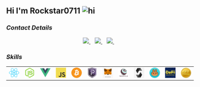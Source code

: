 ## Hi I'm Rockstar0711 <img src="https://user-images.githubusercontent.com/1303154/88677602-1635ba80-d120-11ea-84d8-d263ba5fc3c0.gif" width="28px" alt="hi">

### **_Contact Details_**
<p align='center'>
<a href="https://t.me/rockstar940711">
  <img src="https://img.shields.io/badge/telegram-%230077B5.svg?&style=for-the-badge&logo=telegram&logoColor=white" />
</a>&nbsp;&nbsp;
<!-- <a href="https://join.skype.com/invite/s2xsvTnNCEPh">
  <img src="https://img.shields.io/badge/skype-%231DA1F3.svg?&style=for-the-badge&logo=skype&logoColor=white" />
</a>&nbsp;&nbsp; -->
<a href="https://discord.gg/VmAPQJQU">
  <img src="https://img.shields.io/badge/discord-%230077B5.svg?&style=for-the-badge&logo=discord&logoColor=white" />
</a>&nbsp;&nbsp;
<!-- <a href="https://www.linkedin.com/in/kroim1202">
  <img src="https://img.shields.io/badge/linkedin-%230077B5.svg?&style=for-the-badge&logo=linkedin&logoColor=white" />
</a>&nbsp;&nbsp; -->
<a href="mailto:geostar0321@gmail.com">
  <img src="https://img.shields.io/badge/email me-%231DA1F3.svg?&style=for-the-badge&logo=gmail&logoColor=white" />
</a>&nbsp;&nbsp;
</p>

### **_Skills_**
<table>
  <tr>
      <td><img src="https://github.com/rockstar0711/Profile/blob/master/icon_react.png?raw=true" width="200"></td>
      <td><img src="https://github.com/rockstar0711/Profile/blob/master/icon_node.png?raw=true" width="200"></td>
      <td><img src="https://github.com/rockstar0711/Profile/blob/master/icon_vue.png?raw=true" width="200"></td>
      <td><img src="https://github.com/rockstar0711/Profile/blob/master/icon_js.png?raw=true" width="200"></td>
      <td><img src="https://github.com/rockstar0711/Profile/blob/master/icon_bitcoin.png?raw=true" width="200"></td>
      <td><img src="https://github.com/rockstar0711/Profile/blob/master/icon_pivx.png?raw=true" width="200"></td>
      <td><img src="https://github.com/rockstar0711/Profile/blob/master/icon_metamask.png?raw=true" width="200"></td>
      <td><img src="https://github.com/rockstar0711/Profile/blob/master/icon_truffle.png?raw=true" width="200"></td>
      <td><img src="https://github.com/rockstar0711/Profile/blob/master/icon_solidity.png?raw=true" width="200"></td>
      <td><img src="https://github.com/rockstar0711/Profile/blob/master/icon_pancake.png?raw=true" width="200"></td>
      <td><img src="https://github.com/rockstar0711/Profile/blob/master/icon_defi.png?raw=true" width="200"></td>
      <td><img src="https://github.com/rockstar0711/Profile/blob/master/icon_nft.png?raw=true" width="200"></td>
  </tr>  
</table>

<!-- - 👋 Hi, I’m @rockstar0711
- 👀 I’m interested in ...
- 🌱 I’m currently learning ...
- 💞️ I’m looking to collaborate on ...
- 📫 How to reach me ... -->

<!---
rockstar0711/rockstar0711 is a ✨ special ✨ repository because its `README.md` (this file) appears on your GitHub profile.
You can click the Preview link to take a look at your changes.
--->
